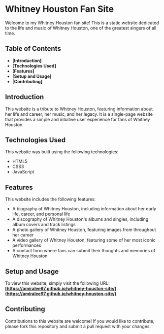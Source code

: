 # **Whitney Houston Fan Site**

Welcome to my Whitney Houston fan site! This is a static website dedicated to the life and music of Whitney Houston, one of the greatest singers of all time.

## **Table of Contents**

- **[Introduction]**
- **[Technologies Used]**
- **[Features]**
- **[Setup and Usage]**
- **[Contributing]**


## **Introduction**

This website is a tribute to Whitney Houston, featuring information about her life and career, her music, and her legacy. It is a single-page website that provides a simple and intuitive user experience for fans of Whitney Houston.

## **Technologies Used**

This website was built using the following technologies:

- HTML5
- CSS3
- JavaScript

## **Features**

This website includes the following features:

- A biography of Whitney Houston, including information about her early life, career, and personal life
- A discography of Whitney Houston's albums and singles, including album covers and track listings
- A photo gallery of Whitney Houston, featuring images from throughout her career
- A video gallery of Whitney Houston, featuring some of her most iconic performances
- A contact form where fans can submit their thoughts and memories of Whitney Houston

## **Setup and Usage**

To view this website, simply visit the following URL: **[https://amiralee97.github.io/whitney-houston-site/](https://amiralee97.github.io/whitney-houston-site/)**

## **Contributing**

Contributions to this website are welcome! If you would like to contribute, please fork this repository and submit a pull request with your changes.

